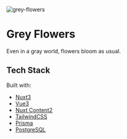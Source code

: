 ![grey-flowers](https://static-r2.caelum.moe/grey-flowers.webp)

# Grey Flowers

Even in a gray world, flowers bloom as usual.

## Tech Stack

Built with:

- [Nuxt3](https://nuxt.com)
- [Vue3](https://vuejs.org)
- [Nuxt Content2](https://content.nuxt.com)
- [TailwindCSS](https://tailwindcss.com)
- [Prisma](https://prisma.io)
- [PostgreSQL](https://postgresql.org)
